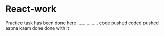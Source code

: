 # React-work
Practice task has been done here
................
code pushed
coded pushed
aapna kaam done
done with it
